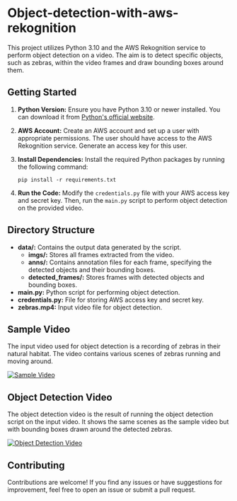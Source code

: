 # Object-detection-with-aws-rekognition

This project utilizes Python 3.10 and the AWS Rekognition service to perform object detection on a video. The aim is to detect specific objects, such as zebras, within the video frames and draw bounding boxes around them.

## Getting Started

1. **Python Version:** Ensure you have Python 3.10 or newer installed. You can download it from [Python's official website](https://www.python.org/downloads/).

2. **AWS Account:** Create an AWS account and set up a user with appropriate permissions. The user should have access to the AWS Rekognition service. Generate an access key for this user.

3. **Install Dependencies:** Install the required Python packages by running the following command:
   ```
   pip install -r requirements.txt
   ```

4. **Run the Code:** Modify the `credentials.py` file with your AWS access key and secret key. Then, run the `main.py` script to perform object detection on the provided video.

## Directory Structure

- **data/:** Contains the output data generated by the script.
  - **imgs/:** Stores all frames extracted from the video.
  - **anns/:** Contains annotation files for each frame, specifying the detected objects and their bounding boxes.
  - **detected_frames/:** Stores frames with detected objects and bounding boxes.
- **main.py:** Python script for performing object detection.
- **credentials.py:** File for storing AWS access key and secret key.
- **zebras.mp4:** Input video file for object detection.

## Sample Video

The input video used for object detection is a recording of zebras in their natural habitat. The video contains various scenes of zebras running and moving around.

[![Sample Video](https://drive.google.com/file/d/1CyIObSoH6sk-3MBE-jGu4bPR5rXltU5D/view?usp=sharing)](https://drive.google.com/file/d/1CkEk_Z7s06aJKtx4Gc0xmcwwXKp6dBm8/view?usp=sharing)

## Object Detection Video

The object detection video is the result of running the object detection script on the input video. It shows the same scenes as the sample video but with bounding boxes drawn around the detected zebras.

[![Object Detection Video](https://drive.google.com/file/d/1CyIObSoH6sk-3MBE-jGu4bPR5rXltU5D/view?usp=sharing)](https://drive.google.com/file/d/1Cr8jf9rRU439NqvMxUz0N9pY29ilKZoI/view?usp=sharing)


## Contributing

Contributions are welcome! If you find any issues or have suggestions for improvement, feel free to open an issue or submit a pull request.
